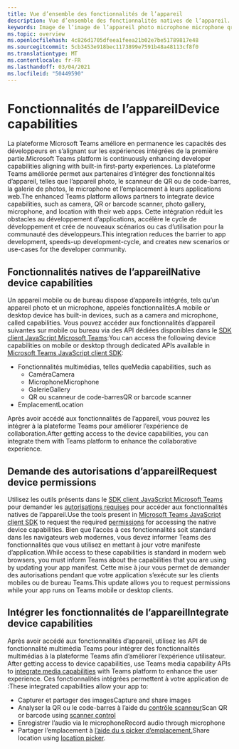 ```yaml
---
title: Vue d’ensemble des fonctionnalités de l’appareil
description: Vue d’ensemble des fonctionnalités natives de l’appareil.
keywords: Image de l’image de l’appareil photo microphone microphone qr code code-barres analyser les fonctionnalités natives d’autorisations de l’appareil
ms.topic: overview
ms.openlocfilehash: 4c826d1705dfeea1feea21b02e7be51789817e48
ms.sourcegitcommit: 5cb3453e918bec1173899e7591b48a48113cf8f0
ms.translationtype: MT
ms.contentlocale: fr-FR
ms.lasthandoff: 03/04/2021
ms.locfileid: "50449590"
---
```

# <a name="device-capabilities"></a><span data-ttu-id="d9bcf-104">Fonctionnalités de l’appareil</span><span class="sxs-lookup"><span data-stu-id="d9bcf-104">Device capabilities</span></span> 

<span data-ttu-id="d9bcf-105">La plateforme Microsoft Teams améliore en permanence les capacités des développeurs en s’alignant sur les expériences intégrées de la première partie.</span><span class="sxs-lookup"><span data-stu-id="d9bcf-105">Microsoft Teams platform is continuously enhancing developer capabilities aligning with built-in first-party experiences.</span></span> <span data-ttu-id="d9bcf-106">La plateforme Teams améliorée permet aux partenaires d’intégrer des fonctionnalités d’appareil, telles que l’appareil photo, le scanneur de QR ou de code-barres, la galerie de photos, le microphone et l’emplacement à leurs applications web.</span><span class="sxs-lookup"><span data-stu-id="d9bcf-106">The enhanced Teams platform allows partners to integrate device capabilities, such as camera, QR or barcode scanner, photo gallery, microphone, and location with their web apps.</span></span> <span data-ttu-id="d9bcf-107">Cette intégration réduit les obstacles au développement d’applications, accélère le cycle de développement et crée de nouveaux scénarios ou cas d’utilisation pour la communauté des développeurs.</span><span class="sxs-lookup"><span data-stu-id="d9bcf-107">This integration reduces the barrier to app development, speeds-up development-cycle, and creates new scenarios or use-cases for the developer community.</span></span>

## <a name="native-device-capabilities"></a><span data-ttu-id="d9bcf-108">Fonctionnalités natives de l’appareil</span><span class="sxs-lookup"><span data-stu-id="d9bcf-108">Native device capabilities</span></span>

<span data-ttu-id="d9bcf-109">Un appareil mobile ou de bureau dispose d’appareils intégrés, tels qu’un appareil photo et un microphone, appelés fonctionnalités.</span><span class="sxs-lookup"><span data-stu-id="d9bcf-109">A mobile or desktop device has built-in devices, such as a camera and microphone, called capabilities.</span></span> <span data-ttu-id="d9bcf-110">Vous pouvez accéder aux fonctionnalités d’appareil suivantes sur mobile ou bureau via des API dédiées disponibles dans le [SDK client JavaScript Microsoft Teams](/javascript/api/overview/msteams-client?view=msteams-client-js-latest&preserve-view=true):</span><span class="sxs-lookup"><span data-stu-id="d9bcf-110">You can access the following device capabilities on mobile or desktop through dedicated APIs available in [Microsoft Teams JavaScript client SDK](/javascript/api/overview/msteams-client?view=msteams-client-js-latest&preserve-view=true):</span></span>
* <span data-ttu-id="d9bcf-111">Fonctionnalités multimédias, telles que</span><span class="sxs-lookup"><span data-stu-id="d9bcf-111">Media capabilities, such as</span></span>
    * <span data-ttu-id="d9bcf-112">Caméra</span><span class="sxs-lookup"><span data-stu-id="d9bcf-112">Camera</span></span>
    * <span data-ttu-id="d9bcf-113">Microphone</span><span class="sxs-lookup"><span data-stu-id="d9bcf-113">Microphone</span></span>
    * <span data-ttu-id="d9bcf-114">Galerie</span><span class="sxs-lookup"><span data-stu-id="d9bcf-114">Gallery</span></span>
    * <span data-ttu-id="d9bcf-115">QR ou scanneur de code-barres</span><span class="sxs-lookup"><span data-stu-id="d9bcf-115">QR or barcode scanner</span></span>
* <span data-ttu-id="d9bcf-116">Emplacement</span><span class="sxs-lookup"><span data-stu-id="d9bcf-116">Location</span></span>

<span data-ttu-id="d9bcf-117">Après avoir accédé aux fonctionnalités de l’appareil, vous pouvez les intégrer à la plateforme Teams pour améliorer l’expérience de collaboration.</span><span class="sxs-lookup"><span data-stu-id="d9bcf-117">After getting access to the device capabilities, you can integrate them with Teams platform to enhance the collaborative experience.</span></span> 

## <a name="request-device-permissions"></a><span data-ttu-id="d9bcf-118">Demande des autorisations d’appareil</span><span class="sxs-lookup"><span data-stu-id="d9bcf-118">Request device permissions</span></span>

<span data-ttu-id="d9bcf-119">Utilisez les outils présents dans le [SDK client JavaScript Microsoft Teams](/javascript/api/overview/msteams-client?view=msteams-client-js-latest&preserve-view=true) pour demander les  [autorisations requises](native-device-permissions.md) pour accéder aux fonctionnalités natives de l’appareil.</span><span class="sxs-lookup"><span data-stu-id="d9bcf-119">Use the tools present in [Microsoft Teams JavaScript client SDK](/javascript/api/overview/msteams-client?view=msteams-client-js-latest&preserve-view=true) to request the required  [permissions](native-device-permissions.md) for accessing the native device capabilities.</span></span> <span data-ttu-id="d9bcf-120">Bien que l’accès à ces fonctionnalités soit standard dans les navigateurs web modernes, vous devez informer Teams des fonctionnalités que vous utilisez en mettant à jour votre manifeste d’application.</span><span class="sxs-lookup"><span data-stu-id="d9bcf-120">While access to these capabilities is standard in modern web browsers, you must inform Teams about the capabilities that you are using by updating your app manifest.</span></span> <span data-ttu-id="d9bcf-121">Cette mise à jour vous permet de demander des autorisations pendant que votre application s’exécute sur les clients mobiles ou de bureau Teams.</span><span class="sxs-lookup"><span data-stu-id="d9bcf-121">This update allows you to request permissions while your app runs on Teams mobile or desktop clients.</span></span>
 
 ## <a name="integrate-device-capabilities"></a><span data-ttu-id="d9bcf-122">Intégrer les fonctionnalités de l’appareil</span><span class="sxs-lookup"><span data-stu-id="d9bcf-122">Integrate device capabilities</span></span>

<span data-ttu-id="d9bcf-123">Après avoir accédé aux fonctionnalités d’appareil, utilisez les API de fonctionnalité multimédia Teams pour intégrer des fonctionnalités multimédias à la plateforme Teams afin d’améliorer l’expérience utilisateur. [](mobile-camera-image-permissions.md)</span><span class="sxs-lookup"><span data-stu-id="d9bcf-123">After getting access to device capabilities, use Teams media capability APIs to [integrate media capabilities](mobile-camera-image-permissions.md) with Teams platform to enhance the user experience.</span></span> <span data-ttu-id="d9bcf-124">Ces fonctionnalités intégrées permettent à votre application de :</span><span class="sxs-lookup"><span data-stu-id="d9bcf-124">These integrated capabilities allow your app to:</span></span>

* <span data-ttu-id="d9bcf-125">Capturer et partager des images</span><span class="sxs-lookup"><span data-stu-id="d9bcf-125">Capture and share images</span></span>
* <span data-ttu-id="d9bcf-126">Analyser la QR ou le code-barres à l’aide du [contrôle scanneur](qr-barcode-scanner-capability.md)</span><span class="sxs-lookup"><span data-stu-id="d9bcf-126">Scan QR or barcode using [scanner control](qr-barcode-scanner-capability.md)</span></span>
* <span data-ttu-id="d9bcf-127">Enregistrer l’audio via le microphone</span><span class="sxs-lookup"><span data-stu-id="d9bcf-127">Record audio through microphone</span></span>
* <span data-ttu-id="d9bcf-128">Partager l’emplacement à [l’aide du s picker d’emplacement.](location-capability.md)</span><span class="sxs-lookup"><span data-stu-id="d9bcf-128">Share location using [location picker](location-capability.md).</span></span>
